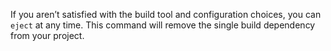 


If you aren’t satisfied with the build tool and configuration choices, you can `eject` at any time. This command will remove the single build dependency from your project.
